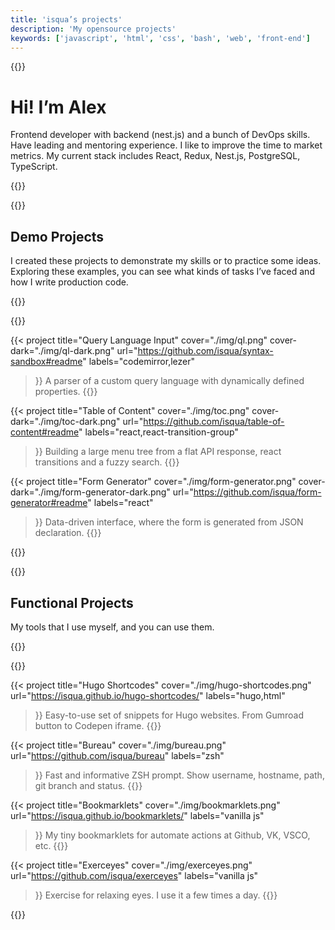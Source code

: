```yaml
---
title: 'isqua’s projects'
description: 'My opensource projects'
keywords: ['javascript', 'html', 'css', 'bash', 'web', 'front-end']
---
```


{{<md>}}

# Hi! I’m Alex

Frontend developer with backend (nest.js) and a bunch of DevOps skills. Have leading and mentoring experience. I like to improve the time to market metrics. My current stack includes React, Redux, Nest.js, PostgreSQL, TypeScript.

{{</md>}}

{{<md>}}

## Demo Projects

I created these projects to demonstrate my skills or to practice some ideas. Exploring these examples, you can see what kinds of tasks I’ve faced and how I write production code.

{{</md>}}

{{<projects>}}

{{< project
    title="Query Language Input"
    cover="./img/ql.png"
    cover-dark="./img/ql-dark.png"
    url="https://github.com/isqua/syntax-sandbox#readme"
    labels="codemirror,lezer"
>}}
A parser of a custom query language with dynamically defined properties.
{{</project>}}

{{< project
    title="Table of Content"
    cover="./img/toc.png"
    cover-dark="./img/toc-dark.png"
    url="https://github.com/isqua/table-of-content#readme"
    labels="react,react-transition-group"
>}}
Building a large menu tree from a flat API response, react transitions and a fuzzy search.
{{</project>}}

{{< project
    title="Form Generator"
    cover="./img/form-generator.png"
    cover-dark="./img/form-generator-dark.png"
    url="https://github.com/isqua/form-generator#readme"
    labels="react"
>}}
Data-driven interface, where the form is generated from JSON declaration.
{{</project>}}

{{</projects>}}

{{<md>}}

## Functional Projects

My tools that I use myself, and you can use them.

{{</md>}}

{{<projects>}}

{{< project
    title="Hugo Shortcodes"
    cover="./img/hugo-shortcodes.png"
    url="https://isqua.github.io/hugo-shortcodes/"
    labels="hugo,html"
>}}
Easy-to-use set of snippets for Hugo websites. From Gumroad button to Codepen iframe.
{{</project>}}

{{< project
    title="Bureau"
    cover="./img/bureau.png"
    url="https://github.com/isqua/bureau"
    labels="zsh"
>}}
Fast and informative ZSH prompt. Show username, hostname, path, git branch and status.
{{</project>}}

{{< project
    title="Bookmarklets"
    cover="./img/bookmarklets.png"
    url="https://isqua.github.io/bookmarklets/"
    labels="vanilla js"
>}}
My tiny bookmarklets for automate actions at Github, VK, VSCO, etc.
{{</project>}}

{{< project
    title="Exerceyes"
    cover="./img/exerceyes.png"
    url="https://github.com/isqua/exerceyes"
    labels="vanilla js"
>}}
Exercise for relaxing eyes. I use it a few times a day.
{{</project>}}

{{</projects>}}
